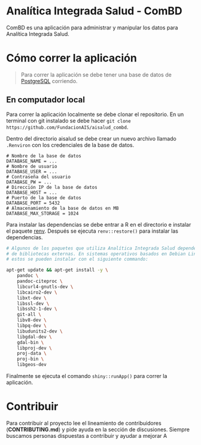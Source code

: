 # Analítica Integrada Salud - ComBD

ComBD es una aplicación para administrar y manipular los datos para Analítica
Integrada Salud.

# Cómo correr la aplicación

> Para correr la aplicación se debe tener una base de datos de
> [PostgreSQL](https://www.postgresql.org/) corriendo.

## En computador local

Para correr la aplicación localmente se debe clonar el repositorio. En un
terminal con git instalado se debe hacer 
`git clone https://github.com/FundacionAIS/aisalud_combd`.

Dentro del directorio aisalud se debe crear un nuevo archivo llamado `.Renviron`
con los credenciales de la base de datos.

```
# Nombre de la base de datos
DATABASE_NAME = ...
# Nombre de usuario
DATABASE_USER = ...
# Contraseña del usuario
DATABASE_PW = ...
# Dirección IP de la base de datos
DATABASE_HOST = ...
# Puerto de la base de datos
DATABASE_PORT = 5432
# Almacenamiento de la base de datos en MB
DATABASE_MAX_STORAGE = 1024
```

Para instalar las dependencias se debe entrar a R en el directorio e instalar
el paquete [renv](https://github.com/rstudio/renv). Después se ejecuta
`renv::restore()` para instalar las dependencias.

```bash
# Algunos de los paquetes que utiliza Analítica Integrada Salud dependen
# de bibliotecas externas. En sistemas operativos basados en Debian Linux
# estos se pueden instalar con el siguiente commando:

apt-get update && apt-get install -y \
    pandoc \
    pandoc-citeproc \
    libcurl4-gnutls-dev \
    libcairo2-dev \
    libxt-dev \
    libssl-dev \
    libssh2-1-dev \
    git-all \
    libv8-dev \
    libpq-dev \
    libudunits2-dev \
    libgdal-dev \
    gdal-bin \
    libproj-dev \
    proj-data \
    proj-bin \
    libgeos-dev
 ```

Finalmente se ejecuta el comando `shiny::runApp()` para correr la aplicación.

# Contribuir 

Para contribuir al proyecto lee el lineamiento de contribuidores
(**CONTRIBUTING.md**) y pide ayuda en la sección de discusiones. Siempre
buscamos personas dispuestas a contribuir y ayudar a mejorar
A
